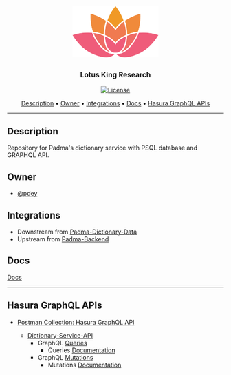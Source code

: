 <h1 align="center">
  <br>
  <a href="http://eka.to"><img src="https://raw.githubusercontent.com/Lotus-King-Research/Home/main/Assets/Images/Lotus-King-Research-Logo-Transparent.png" alt="Lotus King Research" width="200"></a>
  <br>
</h1>

<h3 align="center">Lotus King Research</h3>

<p align="center">
  
  <a href="https://mirrors.creativecommons.org/presskit/buttons/88x31/png/by-sa.png">
    <img width=150px src="https://upload.wikimedia.org/wikipedia/commons/thumb/1/12/Cc-by-nc-sa_icon.svg/1280px-Cc-by-nc-sa_icon.svg.png" alt="License">
  </a>
</p>

<p align="center">
  <a href="#description">Description</a> •
  <a href="#owner">Owner</a> •
  <a href="#integrations">Integrations</a> •
  <a href="#docs">Docs</a> •
  <a href="#hasura">Hasura GraphQL APIs </a>
</p>
<hr>

## Description

Repository for Padma's dictionary service with PSQL database and GRAPHQL API.

## Owner

- [@pdey](https://github.com/pdey)

## Integrations

- Downstream from [Padma-Dictionary-Data](https://github.com/Lotus-King-Research/Padma-Dictionary-Data)
- Upstream from [Padma-Backend](https://github.com/Lotus-King-Research/Padma-Backend)


## Docs

[Docs](https://github.com/Lotus-King-Research/Padma-Frontend/tree/master/docs)


<hr>

## Hasura GraphQL APIs

- [Postman Collection:  Hasura GraphQL API](https://universal-water-877432.postman.co/workspace/Team-Workspace~9d59b87a-bee9-4a1e-8392-f2982f4175a6/collection/23450657-a3c0bc96-95d9-4f08-84dc-da9d5b74c1b9?ctx=documentation)

  - [Dictionary-Service-API](https://universal-water-877432.postman.co/workspace/Team-Workspace~9d59b87a-bee9-4a1e-8392-f2982f4175a6/folder/23450657-52e22cfd-068f-4818-8f79-2bb380202e95?ctx=documentation)
    - GraphQL [Queries](https://universal-water-877432.postman.co/workspace/Team-Workspace~9d59b87a-bee9-4a1e-8392-f2982f4175a6/folder/23450657-ee1b9905-e287-4cc0-8cf4-e2e975ecd56a?ctx=documentation)
      - Queries [Documentation](https://universal-water-877432.postman.co/workspace/Team-Workspace~9d59b87a-bee9-4a1e-8392-f2982f4175a6/documentation/23450657-a3c0bc96-95d9-4f08-84dc-da9d5b74c1b9?entity=folder-ee1b9905-e287-4cc0-8cf4-e2e975ecd56a)
    - GraphQL [Mutations](https://universal-water-877432.postman.co/workspace/Team-Workspace~9d59b87a-bee9-4a1e-8392-f2982f4175a6/folder/23450657-f0c65587-ee95-4a66-96ff-2c315e23f517?ctx=documentation)
        - Mutations [Documentation](https://universal-water-877432.postman.co/workspace/Team-Workspace~9d59b87a-bee9-4a1e-8392-f2982f4175a6/documentation/23450657-a3c0bc96-95d9-4f08-84dc-da9d5b74c1b9?entity=folder-f0c65587-ee95-4a66-96ff-2c315e23f517)